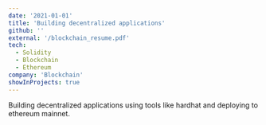 ```yaml
---
date: '2021-01-01'
title: 'Building decentralized applications'
github: ''
external: '/blockchain_resume.pdf'
tech:
  - Solidity
  - Blockchain
  - Ethereum
company: 'Blockchain'
showInProjects: true
---
```


Building decentralized applications using tools like hardhat and deploying to ethereum mainnet.
